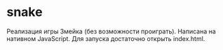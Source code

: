 # snake
Реализация игры Змейка (без возможности проиграть). Написана на нативном JavaScript. Для запуска достаточно открыть index.html.
